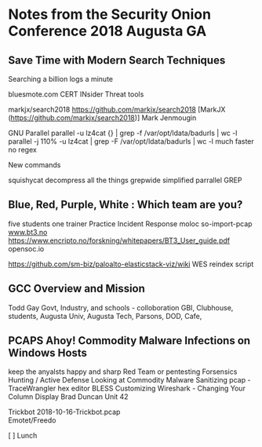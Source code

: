 # Notes from the Security Onion Conference 2018 Augusta GA

## Save Time with Modern Search Techniques 

Searching a billion logs a minute

bluesmote.com
CERT INsider Threat tools

markjx/search2018
https://github.com/markjx/search2018   [MarkJX (https://github.com/markjx/search2018)]
Mark Jenmougin

GNU Parallel
   parallel -u lz4cat {} \| grep -f /var/opt/ldata/badurls | wc -l
   parallel -j 110% -u lz4cat \| grep -F /var/opt/ldata/badurls | wc -l
    much faster no regex
    
New commands 

   squishycat     decompress all the things
   grepwide       simplified parrallel GREP    

## Blue, Red, Purple, White : Which team are you?

five students one trainer 
    Practice Incident Response
    moloc 
    so-import-pcap
    www.bt3.no
    https://www.encripto.no/forskning/whitepapers/BT3_User_guide.pdf
    opensoc.io
 
https://github.com/sm-biz/paloalto-elasticstack-viz/wiki
WES reindex script

## GCC Overview and Mission

Todd Gay
Govt, Industry, and schools - colloboration 
   GBI, Clubhouse, students, Augusta Univ, Augusta Tech, Parsons, DOD, Cafe,  



## PCAPS Ahoy! Commodity Malware Infections on Windows Hosts

keep the anyalsts happy and sharp
     Red Team or pentesting
     Forsensics
     Hunting / Active Defense
Looking at Commodity Malware
     Sanitizing pcap  - TraceWrangler
     hex editor BLESS
     Customizing Wireshark - Changing Your Column Display Brad Duncan Unit 42
     
Trickbot  2018-10-16-Trickbot.pcap  
Emotet/Freedo 

 [ ] Lunch

